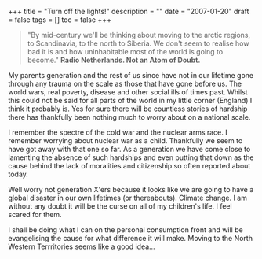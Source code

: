 +++
title = "Turn off the lights!"
description = ""
date = "2007-01-20"
draft = false
tags = []
toc = false
+++

> "By mid-century we'll be thinking about moving to the arctic regions, to Scandinavia, to the north to Siberia. We don't seem to realise how bad it is and how uninhabitable most of the world is going to become." **Radio Netherlands. Not an Atom of Doubt.** 

My parents generation and the rest of us since have not in our lifetime gone through any trauma on the scale as those that have gone before us. The world wars, real poverty, disease and other social ills of times past. Whilst this could not be said for all parts of the world in my little corner (England) I think it probably is. Yes for sure there will be countless stories of hardship there has thankfully been nothing much to worry about on a national scale.

I remember the spectre of the cold war and the nuclear arms race. I remember worrying about nuclear war as a child. Thankfully we seem to have got away with that one so far. As a generation we have come close to lamenting the absence of such hardships and even putting that down as the cause behind the lack of moralities and citizenship so often reported about today.

Well worry not generation X'ers because it looks like we are going to have a global disaster in our own lifetimes (or thereabouts). Climate change. I am without any doubt it will be the curse on all of my children's life. I feel scared for them.

I shall be doing what I can on the personal consumption front and will be evangelising the cause for what difference it will make. Moving to the North Western Terrritories seems like a good idea...